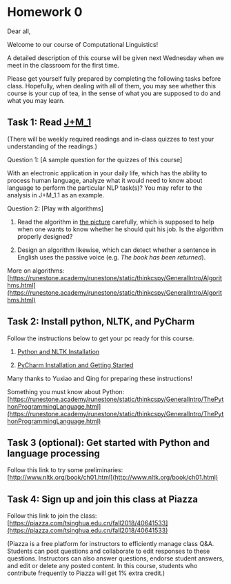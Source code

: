 # Homework 0

Dear all,

Welcome to our course of Computational Linguistics! 

A detailed description of this course will be given next Wednesday when we meet in the classroom for the first time. 

Please get yourself fully prepared by completing the following tasks before class. Hopefully, when dealing with all of them, you may see whether this course is your cup of tea, in the sense of what you are supposed to do and what you may learn.

## Task 1: Read [J+M_1](../readings/1/J+M_1.pdf)
(There will be weekly required readings and in-class quizzes to test your understanding of the readings.)

Question 1: [A sample question for the quizzes of this course]

With an electronic application in your daily life, which has the ability to process human language, analyze what it would need to know about language to perform the particular NLP task(s)? You may refer to the analysis in J+M_1.1 as an example.

Question 2: [Play with algorithms]

1) Read the algorithm in [the picture](images/algorithm_quit_job.jpeg) carefully, which is supposed to help when one wants to know whether he should quit his job. Is the algorithm properly designed?

2) Design an algorithm likewise, which can detect whether a sentence in English uses the passive voice (e.g. _The book has been returned_).

More on algorithms:<br> [https://runestone.academy/runestone/static/thinkcspy/GeneralIntro/Algorithms.html](https://runestone.academy/runestone/static/thinkcspy/GeneralIntro/Algorithms.html)

## Task 2: Install python, NLTK, and PyCharm

Follow the instructions below to get your pc ready for this course.

1) [Python and NLTK Installation](../readings/1/Python_NLTK_Install.pdf)

2) [PyCharm Installation and Getting Started](../readings/1/PyCharm_Intro.pdf)

Many thanks to Yuxiao and Qing for preparing these instructions!

Something you must know about Python:<br> [https://runestone.academy/runestone/static/thinkcspy/GeneralIntro/ThePythonProgrammingLanguage.html](https://runestone.academy/runestone/static/thinkcspy/GeneralIntro/ThePythonProgrammingLanguage.html)

## Task 3 (optional): Get started with Python and language processing

Follow this link to try some preliminaries:<br>
[http://www.nltk.org/book/ch01.html](http://www.nltk.org/book/ch01.html)

## Task 4: Sign up and join this class at Piazza

Follow this link to join the class:<br> [https://piazza.com/tsinghua.edu.cn/fall2018/40641533](https://piazza.com/tsinghua.edu.cn/fall2018/40641533)

(Piazza is a free platform for instructors to efficiently manage class Q&A. Students can post questions and collaborate to edit responses to these questions. Instructors can also answer questions, endorse student answers, and edit or delete any posted content. In this course, students who contribute frequently to Piazza will get 1% extra credit.)
